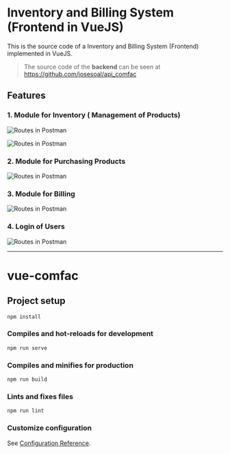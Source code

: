 # Inventory and Billing System (Frontend in VueJS)

This is the source code of a Inventory and Billing System (Frontend) implemented in VueJS.

>The source code of the **backend** can be seen at https://github.com/josesoal/api_comfac

## Features

### 1. Module for Inventory ( Management of Products)

![Routes in Postman](https://github.com/josesoal/my-images/blob/master/billing-system/inventory.png?raw=true)

![Routes in Postman](https://github.com/josesoal/my-images/blob/master/billing-system/admin-product.png?raw=true)

### 2. Module for Purchasing Products

![Routes in Postman](https://github.com/josesoal/my-images/blob/master/billing-system/purchase.png?raw=true)

### 3. Module for Billing

![Routes in Postman](https://github.com/josesoal/my-images/blob/master/billing-system/billing.png?raw=true)

### 4. Login of Users

![Routes in Postman](https://github.com/josesoal/my-images/blob/master/billing-system/login.png?raw=true)


---

# vue-comfac

## Project setup
```
npm install
```

### Compiles and hot-reloads for development
```
npm run serve
```

### Compiles and minifies for production
```
npm run build
```

### Lints and fixes files
```
npm run lint
```

### Customize configuration
See [Configuration Reference](https://cli.vuejs.org/config/).
